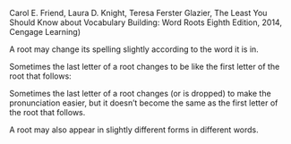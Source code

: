 

Carol E. Friend, Laura D. Knight, Teresa Ferster Glazier, The Least You Should Know about Vocabulary Building: Word Roots Eighth Edition, 2014, Cengage Learning)


A root may change its spelling slightly according to the word it is in.

Sometimes the last letter of a root changes to be like the first letter of the root that follows:

Sometimes the last letter of a root changes (or is dropped) to make the pronunciation easier, but it doesn’t become the same as the first letter of the root that follows.

A root may also appear in slightly different forms in different words.